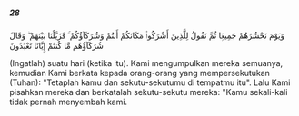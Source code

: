 ##### 28

<span class="ayah">وَيَوْمَ نَحْشُرُهُمْ جَمِيعًۭا ثُمَّ نَقُولُ لِلَّذِينَ أَشْرَكُوا۟ مَكَانَكُمْ أَنتُمْ وَشُرَكَآؤُكُمْ ۚ فَزَيَّلْنَا بَيْنَهُمْ ۖ وَقَالَ شُرَكَآؤُهُم مَّا كُنتُمْ إِيَّانَا تَعْبُدُونَ</span>

<span class="ayah_translation">(Ingatlah) suatu hari (ketika itu). Kami mengumpulkan mereka semuanya, kemudian Kami berkata kepada orang-orang yang mempersekutukan (Tuhan): "Tetaplah kamu dan sekutu-sekutumu di tempatmu itu". Lalu Kami pisahkan mereka dan berkatalah sekutu-sekutu mereka: "Kamu sekali-kali tidak pernah menyembah kami.</span>
